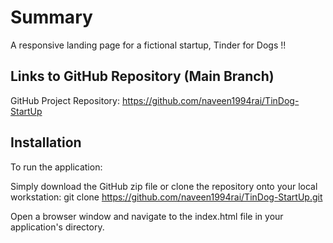 # Summary
A responsive landing page for a fictional startup, Tinder for Dogs !!

## Links to GitHub Repository (Main Branch)
GitHub Project Repository: https://github.com/naveen1994rai/TinDog-StartUp

## Installation
To run the application:

Simply download the GitHub zip file or clone the repository onto your local workstation:
git clone https://github.com/naveen1994rai/TinDog-StartUp.git

Open a browser window and navigate to the index.html file in your application's directory.
